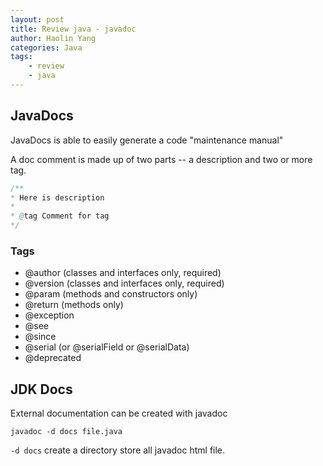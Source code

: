```yaml
---
layout: post
title: Review java - javadoc
author: Haolin Yang
categories: Java
tags:
    - review
    - java
---
```


## JavaDocs

JavaDocs is able to easily generate a code "maintenance manual"

A doc comment is made up of two parts -- a description and two or more tag.

```java
/**
* Here is description
*
* @tag Comment for tag
*/
```

### Tags

-   @author (classes and interfaces only, required)
-   @version (classes and interfaces only, required)
-   @param (methods and constructors only)
-   @return (methods only)
-   @exception
-   @see
-   @since
-   @serial (or @serialField or @serialData)
-   @deprecated

## JDK Docs

External documentation can be created with javadoc

```
javadoc -d docs file.java
```

`-d docs` create a directory store all javadoc html file.
